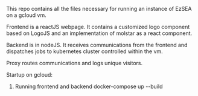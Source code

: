 This repo contains all the files necessary for running an instance of EzSEA on a gcloud vm. 

Frontend is a reactJS webpage. It contains a customized logo component based on LogoJS and an implementation of molstar as a react component.

Backend is in nodeJS. It receives communications from the frontend and dispatches jobs to kubernetes cluster controlled within the vm. 

Proxy routes communications and logs unique visitors.

Startup on gcloud: 
1. Running frontend and backend
docker-compose up --build